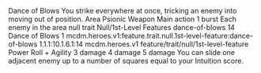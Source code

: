 <ability>
  <name>Dance of Blows</name>
  <flavor>You strike everywhere at once, tricking an enemy into moving out of position.</flavor>
  <keywords>
    <keyword>Area</keyword>
    <keyword>Psionic</keyword>
    <keyword>Weapon</keyword>
  </keywords>
  <type>Main action</type>
  <distance>1 burst</distance>
  <target>Each enemy in the area</target>
  <metadata>
    <class>null</class>
    <feature_type>trait</feature_type>
    <file_dpath>Null/1st-Level Features</file_dpath>
    <item_id>dance-of-blows</item_id>
    <item_index>14</item_index>
    <item_name>Dance of Blows</item_name>
    <level>1</level>
    <scc>mcdm.heroes.v1:feature.trait.null.1st-level-feature:dance-of-blows</scc>
    <scdc>1.1.1:10.1.6.1:14</scdc>
    <source>mcdm.heroes.v1</source>
    <type>feature/trait/null/1st-level-feature</type>
  </metadata>
  <effects>
    <effect type="roll">
      <roll>Power Roll + Agility</roll>
      <t1>3 damage</t1>
      <t2>4 damage</t2>
      <t3>5 damage</t3>
    </effect>
    <effect type="mundane">You can slide one adjacent enemy up to a number of squares equal to your Intuition score.</effect>
  </effects>
</ability>
